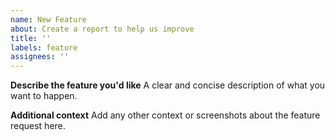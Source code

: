 ```yaml
---
name: New Feature
about: Create a report to help us improve
title: ''
labels: feature
assignees: ''
---
```


**Describe the feature you'd like**
A clear and concise description of what you want to happen.

**Additional context**
Add any other context or screenshots about the feature request here.

